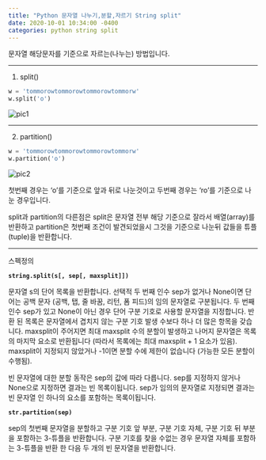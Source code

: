 ```yaml
---
title: "Python 문자열 나누기,분할,자르기 String split"
date: 2020-10-01 10:34:00 -0400
categories: python string split
---
```


문자열 해당문자를 기준으로 자르는(나누는) 방법입니다.

---

1. split()

```python
w = 'tommorowtommorowtommorowtommorw'
w.split('o')
```

![pic1](https://dongyeopblog.files.wordpress.com/2016/07/12317.png)

---

2. partition()

```python
w = 'tommorowtommorowtommorowtommorw'
w.partition('o')
```

![pic2](https://dongyeopblog.files.wordpress.com/2016/07/12318.png)

첫번째 경우는 ‘o’를 기준으로 앞과 뒤로 나눈것이고
두번째 경우는 ‘ro’를 기준으로 나눈 경우입니다.

split과 partition의 다른점은 split은 문자열 전부 해당 기준으로 잘라서 배열(array)를 반환하고
partition은 첫번째 조건이 발견되었을시 그것을 기준으로 나눈뒤 값들을 튜플(tuple)을 반환합니다.

---

스펙정의

**`string.split(s[, sep[, maxsplit]])`**

문자열 s의 단어 목록을 반환합니다. 선택적 두 번째 인수 sep가 없거나 None이면 단어는 공백 문자 (공백, 탭, 줄 바꿈, 리턴, 폼 피드)의 임의 문자열로 구분됩니다. 두 번째 인수 sep가 있고 None이 아닌 경우 단어 구분 기호로 사용할 문자열을 지정합니다. 반환 된 목록은 문자열에서 겹치지 않는 구분 기호 발생 수보다 하나 더 많은 항목을 갖습니다. maxsplit이 주어지면 최대 maxsplit 수의 분할이 발생하고 나머지 문자열은 목록의 마지막 요소로 반환됩니다 (따라서 목록에는 최대 maxsplit + 1 요소가 있음). maxsplit이 지정되지 않았거나 -1이면 분할 수에 제한이 없습니다 (가능한 모든 분할이 수행됨).

빈 문자열에 대한 분할 동작은 sep의 값에 따라 다릅니다. sep를 지정하지 않거나 None으로 지정하면 결과는 빈 목록이됩니다. sep가 임의의 문자열로 지정되면 결과는 빈 문자열 인 하나의 요소를 포함하는 목록이됩니다.

**`str.partition(sep)`**

sep의 첫번째 문자열을 분할하고 구분 기호 앞 부분, 구분 기호 자체, 구분 기호 뒤 부분을 포함하는 3-튜플을 반환합니다. 구분 기호를 찾을 수없는 경우 문자열 자체를 포함하는 3-튜플을 반환 한 다음 두 개의 빈 문자열을 반환합니다.
